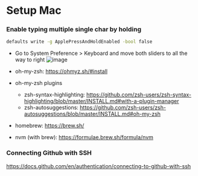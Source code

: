 # Setup Mac


### Enable typing multiple single char by holding
```sh
defaults write -g ApplePressAndHoldEnabled -bool false
```

- Go to System Preference > Keyboard and move both sliders to all the way to right
![image](https://user-images.githubusercontent.com/26751406/144724207-2f96d7f0-0397-4954-92e3-848852cb62da.png)

- oh-my-zsh: https://ohmyz.sh/#install
- oh-my-zsh plugins
  - zsh-syntax-highlighting: https://github.com/zsh-users/zsh-syntax-highlighting/blob/master/INSTALL.md#with-a-plugin-manager
  - zsh-autosuggestions: https://github.com/zsh-users/zsh-autosuggestions/blob/master/INSTALL.md#oh-my-zsh

- homebrew: https://brew.sh/
- nvm (with brew): https://formulae.brew.sh/formula/nvm

### Connecting Github with SSH
https://docs.github.com/en/authentication/connecting-to-github-with-ssh
